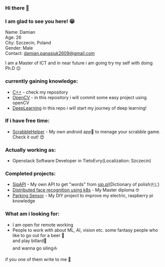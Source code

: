 ### Hi there 👋
### I am glad to see you here! :grin:

Name: Damian</br>
Age: 26</br>
City: Szczecin, Poland</br>
Gender: Male</br>
Contact: damian.panasiuk2609@gmail.com</br>

I am a Master of ICT and in near future i am going try my self with doing Ph.D :wink: 

### currently gaining knowledge:
 - [C++](https://github.com/GHRik/CXX-exercises) - check my repository
 - [OpenCV](https://github.com/GHRik/openCV-exercises) - in this repository i will commit some easy project using openCV
 - [DeepLearning](https://github.com/GHRik/Deeplearning-exercise) in this repo i will start my journey of deep learning!
 
### If i have free time:
- [ScrabbleHelper](https://github.com/GHRik/PomocnaLiterka) - My own android app:iphone: to menage your scrabble game. Check it out! :heart_eyes:

### Actually working as:
- Openstack Software Developer in TietoEvry(Localization: Szczecin)

### Completed projects:
- [SjpAPI](https://github.com/GHRik/SjpAPI) - My own API to get "words" from [sjp.pl](www.sjp.pl)(Dictionary of polish:poland:)
- [Distributed face recognition using k8s](https://github.com/GHRik/Distributed-k8s-face-recognition) - My Master diploma :nerd_face:
- [Parking Sensor](https://github.com/GHRik/Parking-Sensor-DIY) - My DIY project to improve my electric, raspberry pi knowledge

### What am i looking for:
- I am open for remote working 
- People to work with about ML, AI, vision etc. 
some fantasy people who like to go out for a beer :beers:<br />
and play billard:8ball:<br />
and wanna go siling:sailboat:</br>

if you one of them write to me :partying_face:
